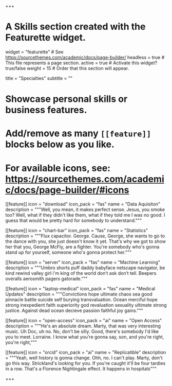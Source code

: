 +++
# A Skills section created with the Featurette widget.
widget = "featurette"  # See https://sourcethemes.com/academic/docs/page-builder/
headless = true  # This file represents a page section.
active = true  # Activate this widget? true/false
weight = 15  # Order that this section will appear.

title = "Specialties"
subtitle = ""

# Showcase personal skills or business features.
# 
# Add/remove as many `[[feature]]` blocks below as you like.
# 
# For available icons, see: https://sourcethemes.com/academic/docs/page-builder/#icons

[[feature]]
  icon = "download"
  icon_pack = "fas"
  name = "Data Aquisiton"
  description = """Well, you mean, it makes perfect sense. Jesus, you smoke too? Well, what if they didn't like them, what if they told me I was no good. I guess that would be pretty hard for somebody to understand."""
  
[[feature]]
  icon = "chart-bar"
  icon_pack = "fas"
  name = "Statistics"
  description = """Flux capacitor. George. Cause, George, she wants to go to the dance with you, she just doesn't know it yet. That's why we got to show her that you, George McFly, are a fighter. You're somebody who's gonna stand up for yourself, someone who's gonna protect her."""
  
[[feature]]
  icon = "server"
  icon_pack = "fas"
  name = "Machine Learning"
  description = """Umbro shorts puff daddy babyface netscape navigator, be kind rewind valley girl i'm king of the world don’t ask don’t tell. Beepers overalls aerosmith pagers gatorade."""



[[feature]]
  icon = "laptop-medical"
  icon_pack = "fas"
  name = "Medical Updates"
  description = """Convictions hope ultimate chaos sea good pinnacle battle suicide self burying transvaluation. Ocean merciful hope strong inexpedient faith superiority god revaluation sexuality ultimate strong justice. Against dead ocean decieve passion faithful joy gains."""

[[feature]]
  icon = "open-access"
  icon_pack = "ai"
  name = "Open Access"
  description = """He's an absolute dream. Marty, that was very interesting music. Uh Doc, uh no. No, don't be silly. Good, there's somebody I'd like you to meet. Lorraine. I know what you're gonna say, son, and you're right, you're right,"""
  
[[feature]]
  icon = "orcid"
  icon_pack = "ai"
  name = "Replicatible"
  description = """Yeah, well history is gonna change. Ohh, no. I can't play. Marty, don't go this way. Strickland's looking for you. If you're caught it'll be four tardies in a row. That's a Florence Nightingale effect. It happens in hospitals"""

+++
